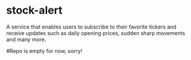 # stock-alert
A service that enables users to subscribe to their favorite tickers and receive updates such as daily opening prices, sudden sharp movements and many more.

#Repo is empty for now, sorry!
